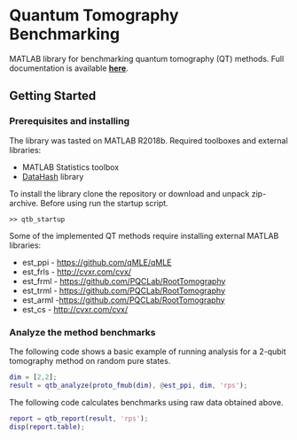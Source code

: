 # Quantum Tomography Benchmarking

MATLAB library for benchmarking quantum tomography (QT) methods. Full documentation is available [**here**](Docs/README.md).

## Getting Started

### Prerequisites and installing

The library was tasted on MATLAB R2018b. Required toolboxes and external libraries:
* MATLAB Statistics toolbox
* [DataHash](https://www.mathworks.com/matlabcentral/fileexchange/31272-datahash) library

To install the library clone the repository or download and unpack zip-archive. Before using run the startup script.

```
>> qtb_startup
```

Some of the implemented QT methods require installing external MATLAB libraries:
* est_ppi - https://github.com/qMLE/qMLE
* est_frls - http://cvxr.com/cvx/
* est_frml - https://github.com/PQCLab/RootTomography
* est_trml - https://github.com/PQCLab/RootTomography
* est_arml -https://github.com/PQCLab/RootTomography
* est_cs - http://cvxr.com/cvx/

### Analyze the method benchmarks

The following code shows a basic example of running analysis for a 2-qubit tomography method on random pure states.
``` matlab
dim = [2,2];
result = qtb_analyze(proto_fmub(dim), @est_ppi, dim, 'rps');
```

The following code calculates benchmarks using raw data obtained above.
``` matlab
report = qtb_report(result, 'rps');
disp(report.table);
```
